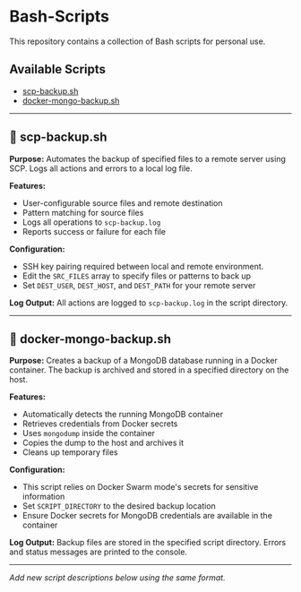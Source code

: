 # Bash-Scripts

This repository contains a collection of Bash scripts for personal use.

## Available Scripts

- [scp-backup.sh](#scp-backupsh)
- [docker-mongo-backup.sh](#docker-mongo-backupsh)

---

## 🚀 **scp-backup.sh**

**Purpose:**
Automates the backup of specified files to a remote server using SCP. Logs all actions and errors to a local log file.

**Features:**

- User-configurable source files and remote destination
- Pattern matching for source files
- Logs all operations to `scp-backup.log`
- Reports success or failure for each file

**Configuration:**

- SSH key pairing required between local and remote environment.
- Edit the `SRC_FILES` array to specify files or patterns to back up
- Set `DEST_USER`, `DEST_HOST`, and `DEST_PATH` for your remote server

**Log Output:**
All actions are logged to `scp-backup.log` in the script directory.

---

## 🐳 **docker-mongo-backup.sh**

**Purpose:**
Creates a backup of a MongoDB database running in a Docker container. The backup is archived and stored in a specified directory on the host.

**Features:**

- Automatically detects the running MongoDB container
- Retrieves credentials from Docker secrets
- Uses `mongodump` inside the container
- Copies the dump to the host and archives it
- Cleans up temporary files

**Configuration:**

- This script relies on Docker Swarm mode's secrets for sensitive information
- Set `SCRIPT_DIRECTORY` to the desired backup location
- Ensure Docker secrets for MongoDB credentials are available in the container

**Log Output:**
Backup files are stored in the specified script directory. Errors and status messages are printed to the console.

---

_Add new script descriptions below using the same format._

